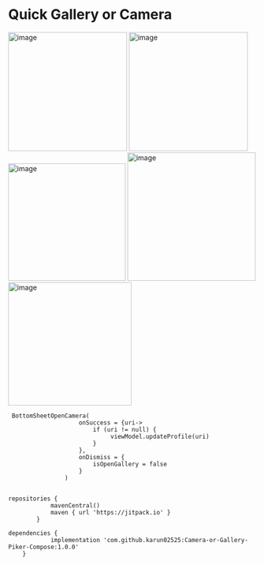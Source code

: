 # Quick Gallery or Camera

<img width="241" alt="image" src="https://github.com/karun02525/Camera-or-Gallery-Piker-Compose/assets/36824081/af0f7a64-f481-4076-b18f-c692d61206ef">
<img width="241" alt="image" src="https://github.com/karun02525/Camera-or-Gallery-Piker-Compose/assets/36824081/3ca29c03-5f23-4d20-9917-b25bfc9c0b29">
<img width="238" alt="image" src="https://github.com/karun02525/Camera-or-Gallery-Piker-Compose/assets/36824081/c029f6a7-5fd8-45cb-a47a-c8b6f91ea4b0">
<img width="260" alt="image" src="https://github.com/karun02525/Camera-or-Gallery-Piker-Compose/assets/36824081/3bd910e4-46cd-41ae-912e-716c96ab74e6">
<img width="250" alt="image" src="https://github.com/karun02525/Camera-or-Gallery-Piker-Compose/assets/36824081/0c573ab0-ecab-4e7d-9e0d-268321f8858e">

```
 BottomSheetOpenCamera(
                    onSuccess = {uri->
                        if (uri != null) {
                             viewModel.updateProfile(uri)
                        }
                    },
                    onDismiss = {
                        isOpenGallery = false
                    }
                )


repositories {
			mavenCentral()
			maven { url 'https://jitpack.io' }
		}

dependencies {
	        implementation 'com.github.karun02525:Camera-or-Gallery-Piker-Compose:1.0.0'
	}






